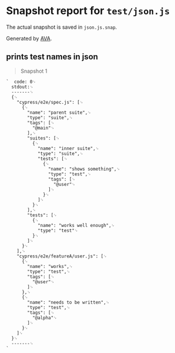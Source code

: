 # Snapshot report for `test/json.js`

The actual snapshot is saved in `json.js.snap`.

Generated by [AVA](https://avajs.dev).

## prints test names in json

> Snapshot 1

    `  code: 0␊
      stdout:␊
      -------␊
      {␊
        "cypress/e2e/spec.js": [␊
          {␊
            "name": "parent suite",␊
            "type": "suite",␊
            "tags": [␊
              "@main"␊
            ],␊
            "suites": [␊
              {␊
                "name": "inner suite",␊
                "type": "suite",␊
                "tests": [␊
                  {␊
                    "name": "shows something",␊
                    "type": "test",␊
                    "tags": [␊
                      "@user"␊
                    ]␊
                  }␊
                ]␊
              }␊
            ],␊
            "tests": [␊
              {␊
                "name": "works well enough",␊
                "type": "test"␊
              }␊
            ]␊
          }␊
        ],␊
        "cypress/e2e/featureA/user.js": [␊
          {␊
            "name": "works",␊
            "type": "test",␊
            "tags": [␊
              "@user"␊
            ]␊
          },␊
          {␊
            "name": "needs to be written",␊
            "type": "test",␊
            "tags": [␊
              "@alpha"␊
            ]␊
          }␊
        ]␊
      }␊
      -------␊
    `
